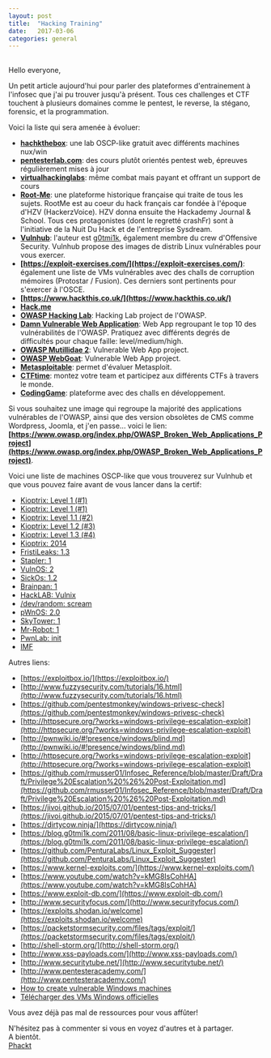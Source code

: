 ```yaml
---
layout: post
title:  "Hacking Training"
date:   2017-03-06
categories: general
---
```

<br />
Hello everyone,  
  
Un petit article aujourd'hui pour parler des plateformes d'entrainement à l'infosec que j'ai pu trouver jusqu'à présent. Tous ces challenges et CTF touchent à plusieurs domaines comme le pentest, le reverse, la stégano, forensic, et la programmation.
  
Voici la liste qui sera amenée à évoluer:  
 - **[hachkthebox](https://www.hackthebox.eu)**: une lab OSCP-like gratuit avec différents machines nux/win
 - **[pentesterlab.com](https://pentesterlab.com/)**: des cours plutôt orientés pentest web, épreuves régulièrement mises à jour
 - **[virtualhackinglabs](https://www.virtualhackinglabs.com/)**: même combat mais payant et offrant un support de cours
 - **[Root-Me](https://www.root-me.org/)**: une plateforme historique française qui traite de tous les sujets. RootMe est au coeur du hack français car fondée à l'époque d'HZV (HackerzVoice). HZV donna ensuite the Hackademy Journal & School. Tous ces protagonistes (dont le regretté crashFr) sont à l'initiative de la Nuit Du Hack et de l'entreprise Sysdream.
 - **[Vulnhub](https://www.vulnhub.com/)**: l'auteur est [g0tmi1k](https://blog.g0tmi1k.com/), également membre du crew d'Offensive Security. Vulnhub propose des images de distrib Linux vulnérables pour vous exercer.
 - **[https://exploit-exercises.com/](https://exploit-exercises.com/)**: également une liste de VMs vulnérables avec des challs de corruption mémoires (Protostar / Fusion). Ces derniers sont pertinents pour s'exercer à l'OSCE.
 - **[https://www.hackthis.co.uk/](https://www.hackthis.co.uk/)**
 - **[Hack.me](https://hack.me/)**
 - **[OWASP Hacking Lab](https://www.hacking-lab.com/index.html)**: Hacking Lab project de l'OWASP.
 - **[Damn Vulnerable Web Application](http://www.dvwa.co.uk/)**: Web App regroupant le top 10 des vulnérabilités de l'OWASP. Pratiquez avec différents degrés de difficultés pour chaque faille: level/medium/high.
 - **[OWASP Mutillidae 2](https://www.owasp.org/index.php/OWASP_Mutillidae_2_Project)**: Vulnerable Web App project.
 - **[OWASP WebGoat](https://www.owasp.org/index.php/Category:OWASP_WebGoat_Project)**: Vulnerable Web App project.
 - **[Metasploitable](https://information.rapid7.com/metasploitable-download.html)**: permet d'évaluer Metasploit.
 - **[CTFtime](https://ctftime.org/)**: montez votre team et participez aux différents CTFs à travers le monde.
 - **[CodingGame](https://www.codingame.com/)**: plateforme avec des challs en développement.
  
Si vous souhaitez une image qui regroupe la majorité des applications vulnérables de l'OWASP, ainsi que des version obsolètes de CMS comme Wordpress, Joomla, et j'en passe... voici le lien:  
**[https://www.owasp.org/index.php/OWASP_Broken_Web_Applications_Project](https://www.owasp.org/index.php/OWASP_Broken_Web_Applications_Project)**.
  
Voici une liste de machines OSCP-like que vous trouverez sur Vulnhub et que vous pouvez faire avant de vous lancer dans la certif:
- [Kioptrix: Level 1 (#1)](https://www.vulnhub.com/entry/kioptrix-level-1-1,22/)
- [Kioptrix: Level 1 (#1)](https://www.vulnhub.com/entry/kioptrix-level-1-1,22/)
- [Kioptrix: Level 1.1 (#2)](https://www.vulnhub.com/entry/kioptrix-level-11-2,23/)
- [Kioptrix: Level 1.2 (#3)](https://www.vulnhub.com/entry/kioptrix-level-12-3,24/)
- [Kioptrix: Level 1.3 (#4)](https://www.vulnhub.com/entry/kioptrix-level-13-4,25/)
- [Kioptrix: 2014](https://www.vulnhub.com/entry/kioptrix-2014-5,62/)
- [FristiLeaks: 1.3](https://www.vulnhub.com/entry/fristileaks-13,133/)
- [Stapler: 1](https://www.vulnhub.com/entry/stapler-1,150/)
- [VulnOS: 2](https://www.vulnhub.com/entry/vulnos-2,147/)
- [SickOs: 1.2](https://www.vulnhub.com/entry/sickos-12,144/)
- [Brainpan: 1](https://www.vulnhub.com/entry/brainpan-1,51/)
- [HackLAB: Vulnix](https://www.vulnhub.com/entry/hacklab-vulnix,48/)
- [/dev/random: scream](https://www.vulnhub.com/entry/devrandom-scream,47/)
- [pWnOS: 2.0](https://www.vulnhub.com/entry/pwnos-20-pre-release,34/)
- [SkyTower: 1](https://www.vulnhub.com/entry/skytower-1,96/)
- [Mr-Robot: 1](https://www.vulnhub.com/entry/mr-robot-1,151/)
- [PwnLab: init](https://www.vulnhub.com/entry/pwnlab-init,158/)
- [IMF](https://www.vulnhub.com/entry/imf-1,162/)
  
Autres liens:
 - [https://exploitbox.io/](https://exploitbox.io/)
 - [http://www.fuzzysecurity.com/tutorials/16.html](http://www.fuzzysecurity.com/tutorials/16.html)  
 - [https://github.com/pentestmonkey/windows-privesc-check](https://github.com/pentestmonkey/windows-privesc-check)  
 - [http://httpsecure.org/?works=windows-privilege-escalation-exploit](http://httpsecure.org/?works=windows-privilege-escalation-exploit)  
 - [http://pwnwiki.io/#!presence/windows/blind.md](http://pwnwiki.io/#!presence/windows/blind.md)  
 - [http://httpsecure.org/?works=windows-privilege-escalation-exploit](http://httpsecure.org/?works=windows-privilege-escalation-exploit)  
 - [https://github.com/rmusser01/Infosec_Reference/blob/master/Draft/Draft/Privilege%20Escalation%20%26%20Post-Exploitation.md](https://github.com/rmusser01/Infosec_Reference/blob/master/Draft/Draft/Privilege%20Escalation%20%26%20Post-Exploitation.md)  
 - [https://jivoi.github.io/2015/07/01/pentest-tips-and-tricks/](https://jivoi.github.io/2015/07/01/pentest-tips-and-tricks/)  
 - [https://dirtycow.ninja/](https://dirtycow.ninja/)  
 - [https://blog.g0tmi1k.com/2011/08/basic-linux-privilege-escalation/](https://blog.g0tmi1k.com/2011/08/basic-linux-privilege-escalation/)  
 - [https://github.com/PenturaLabs/Linux_Exploit_Suggester](https://github.com/PenturaLabs/Linux_Exploit_Suggester)  
 - [https://www.kernel-exploits.com/](https://www.kernel-exploits.com/)  
 - [https://www.youtube.com/watch?v=kMG8IsCohHA](https://www.youtube.com/watch?v=kMG8IsCohHA)  
 - [https://www.exploit-db.com/](https://www.exploit-db.com/)  
 - [http://www.securityfocus.com/](http://www.securityfocus.com/)  
 - [https://exploits.shodan.io/welcome](https://exploits.shodan.io/welcome)  
 - [https://packetstormsecurity.com/files/tags/exploit/](https://packetstormsecurity.com/files/tags/exploit/)  
 - [http://shell-storm.org/](http://shell-storm.org/)  
 - [http://www.xss-payloads.com/](http://www.xss-payloads.com/)  
 - [http://www.securitytube.net/](http://www.securitytube.net/)  
 - [http://www.pentesteracademy.com/](http://www.pentesteracademy.com/)    
 - [How to create vulnerable Windows machines](https://github.com/g0tmi1k/VulnInjector)
 - [Télécharger des VMs Windows officielles](https://developer.microsoft.com/en-us/microsoft-edge/tools/vms/)
  
Vous avez déjà pas mal de ressources pour vous affûter!  
  
N'hésitez pas à commenter si vous en voyez d'autres et à partager.  
A bientôt.  
[Phackt](https://github.com/phackt)

